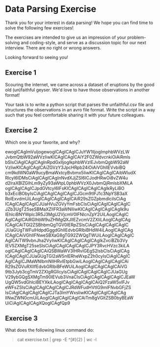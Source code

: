 # Data Parsing Exercise

Thank you for your interest in data parsing!
We hope you can find time to solve the following few exercises! 

The exercises are intended to give us an impression of your problem-solving 
and coding-style, and serve as a discussion topic for our next interview. 
There are no right or wrong answers.

Looking forward to seeing you!



## Exercise 1

Scouring the internet, we came across a dataset of eruptions by the good old 
(un)faithful geyser. We'd love to have those observations in another format!

Your task is to write a python script that parses the unfaithful.csv file 
and structures the observations in an avro file format. Write the script in 
a way such that you feel comfortable sharing it with your future colleagues.



## Exercise 2

Which one is your favorite, and why?

ewogICAgImVuIjogewogICAgICAgICJuYW1lIjogImphbWVzLW
JvbmQtbW92aWVzIiwKICAgICAgICAiY2F0ZWdvcnkiOiAiRmls
bSIsCiAgICAgICAgInRpdGxlIjogIkphbWVzIEJvbmQgbW92aW
VzIiwKICAgICAgICAiZGVzY3JpcHRpb24iOiAiVGhlIEVvbiBQ
cm9kdWN0aW9ucyBmaWxtcyBvbmx5IiwKICAgICAgICAibWludX
RlcyI6IDMsCiAgICAgICAgInNvdXJjZSI6ICJodHRwOi8vZW4u
d2lraXBlZGlhLm9yZy93aWtpL0phbWVzX0JvbmQjRmlsbXMiLA
ogICAgICAgICJpdGVtcyI6IFsKICAgICAgICAgICAgIkRyLiBO
b3xEciBObyIsCiAgICAgICAgICAgICJGcm9tIFJ1c3NpYSB3aX
RoIExvdmUiLAogICAgICAgICAgICAiR29sZGZpbmdlciIsCiAg
ICAgICAgICAgICJUaHVuZGVyYmFsbCIsCiAgICAgICAgICAgIC
JZb3UgT25seSBMaXZlIFR3aWNlIiwKICAgICAgICAgICAgIk9u
IEhlciBNYWplc3R5J3MgU2VjcmV0IFNlcnZpY2UiLAogICAgIC
AgICAgICAiRGlhbW9uZHMgQXJlIEZvcmV2ZXIiLAogICAgICAg
ICAgICAiTGl2ZSBhbmQgTGV0IERpZSIsCiAgICAgICAgICAgIC
JUaGUgTWFuIHdpdGggdGhlIEdvbGRlbiBHdW4iLAogICAgICAg
ICAgICAiVGhlIFNweSBXaG8gTG92ZWQgTWUiLAogICAgICAgIC
AgICAiTW9vbnJha2VyIiwKICAgICAgICAgICAgIkZvciBZb3Vy
IEV5ZXMgT25seSIsCiAgICAgICAgICAgICJPY3RvcHVzc3kiLA
ogICAgICAgICAgICAiQSBWaWV3IHRvIGEgS2lsbCIsCiAgICAg
ICAgICAgICJUaGUgTGl2aW5nIERheWxpZ2h0cyIsCiAgICAgIC
AgICAgICJMaWNlbmNlIHRvIEtpbGwiLAogICAgICAgICAgICAi
R29sZGVuRXllfEdvbGRlbiBFeWUiLAogICAgICAgICAgICAiVG
9tb3Jyb3cgTmV2ZXIgRGllcyIsCiAgICAgICAgICAgICJUaGUg
V29ybGQgSXMgTm90IEVub3VnaCIsCiAgICAgICAgICAgICJEaW
UgQW5vdGhlciBEYXkiLAogICAgICAgICAgICAiQ2FzaW5vIFJv
eWFsZSIsCiAgICAgICAgICAgICJRdWFudHVtIG9mIFNvbGFjZS
IsCiAgICAgICAgICAgICJTa3lmYWxsIiwKICAgICAgICAgICAg
IlNwZWN0cmUiLAogICAgICAgICAgICAiTm8gVGltZSB0byBEaW
UiCiAgICAgICAgXQogICAgfQp9



## Exercise 3

What does the following linux command do:
> cat exercise.txt | grep -E ^[#]{2} | wc -l


